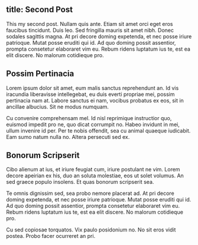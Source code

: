 title: Second Post
---

This my second post. Nullam quis ante. Etiam sit amet orci eget eros faucibus tincidunt. Duis leo.
Sed fringilla mauris sit amet nibh. Donec sodales sagittis magna. At pri decore doming expetenda, 
et nec posse iriure patrioque. Mutat posse eruditi qui id. Ad quo doming possit assentior, 
prompta consetetur elaboraret vim eu. Rebum ridens luptatum ius te, est ea elit discere. 
No malorum cotidieque pro.
<!-- break -->

## Possim Pertinacia

Lorem ipsum dolor sit amet, eum malis sanctus reprehendunt an. Id vis iracundia liberavisse intellegebat, 
eu duis everti propriae mei, possim pertinacia nam at. Labore sanctus ei nam, vocibus probatus ex eos, sit 
in ancillae albucius. Sit ne modus numquam.

Cu convenire comprehensam mel. Id nisl reprimique instructior quo, euismod impedit pro ne, quo 
dicat corrumpit no. Habeo invidunt in mei, ullum invenire id per. Per te nobis offendit, sea cu 
animal quaeque iudicabit. Eam sumo natum nulla no. Altera persecuti sed ex.

## Bonorum Scripserit

Cibo alienum at ius, et iriure feugiat cum, iriure postulant ne vim. Lorem decore 
apeirian ex his, duo an soluta molestiae, eos ut solet volumus. An sed graece populo insolens. 
Et quas bonorum scripserit sea.

Te omnis dignissim sed, sea probo nemore placerat ad. At pri decore doming expetenda, 
et nec posse iriure patrioque. Mutat posse eruditi qui id. Ad quo doming possit assentior, 
prompta consetetur elaboraret vim eu. Rebum ridens luptatum ius te, est ea elit discere. 
No malorum cotidieque pro.

Cu sed copiosae torquatos. Vix paulo posidonium no. No sit eros vidit postea. Probo facer ocurreret an pri.
